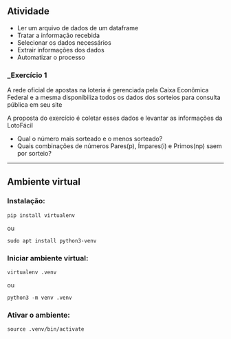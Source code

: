 ## Atividade

- Ler um arquivo de dados de um dataframe
- Tratar a informação recebida
- Selecionar os dados necessários
- Extrair informações dos dados
- Automatizar o processo

### _Exercício 1

A rede oficial de apostas na loteria é gerenciada pela Caixa Econômica Federal e a mesma disponibiliza todos os dados dos sorteios para consulta pública em seu site 

A proposta do exercício é coletar esses dados e levantar as informações da LotoFácil
- Qual o número mais sorteado e o menos sorteado?
- Quais combinações de números Pares(p), Ímpares(i) e Primos(np) saem por sorteio?

---
## Ambiente virtual

### Instalação:


`pip install virtualenv`

ou

`sudo apt install python3-venv`


### Iniciar ambiente virtual:

`virtualenv .venv`

ou 

`python3 -m venv .venv`

### Ativar o ambiente:

`source .venv/bin/activate`


